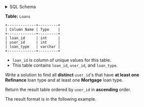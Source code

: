 <details>
<summary> SQL Schema</summary>

```sql
DROP TABLE IF EXISTS Loans;

CREATE TABLE IF NOT EXISTS
  Loans (loan_id int, user_id int, loan_type varchar(40));

INSERT INTO
  Loans 
VALUES
  (loan_id, user_id, loan_type) values ('683', '101', 'Mortgage'),
  (loan_id, user_id, loan_type) values ('218', '101', 'AutoLoan'),
  (loan_id, user_id, loan_type) values ('802', '101', 'Inschool'),
  (loan_id, user_id, loan_type) values ('593', '102', 'Mortgage'),
  (loan_id, user_id, loan_type) values ('138', '102', 'Refinance'),
  (loan_id, user_id, loan_type) values ('294', '102', 'Inschool'),
  (loan_id, user_id, loan_type) values ('308', '103', 'Refinance'),
  (loan_id, user_id, loan_type) values ('389', '104', 'Mortgage');
```

</details>

**Table:** `Loans`

```
+-------------+---------+
| Column Name | Type    |
+-------------+---------+
| loan_id     | int     |
| user_id     | int     |
| loan_type   | varchar |
+-------------+---------+
```

- `loan_id` is column of unique values for this table.
- This table contains `loan_id`, `user_id`, and `loan_type`.

Write a solution to find all **distinct** `user_id`'s that have **at least one Refinance** loan type and at least one **Mortgage** loan type.

Return the result table ordered by `user_id` in **ascending** order.

The result format is in the following example.